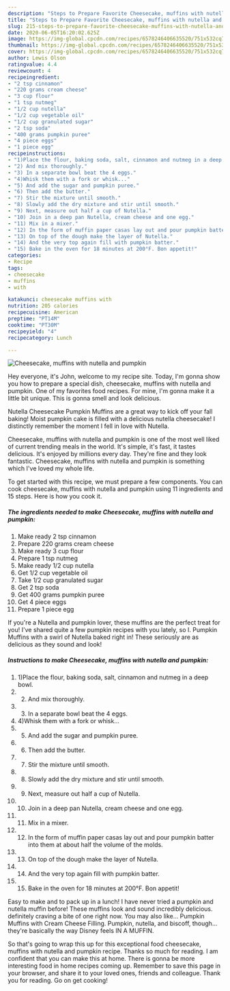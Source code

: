 ```yaml
---
description: "Steps to Prepare Favorite Cheesecake, muffins with nutella and pumpkin"
title: "Steps to Prepare Favorite Cheesecake, muffins with nutella and pumpkin"
slug: 215-steps-to-prepare-favorite-cheesecake-muffins-with-nutella-and-pumpkin
date: 2020-06-05T16:20:02.625Z
image: https://img-global.cpcdn.com/recipes/6578246406635520/751x532cq70/cheesecake-muffins-with-nutella-and-pumpkin-recipe-main-photo.jpg
thumbnail: https://img-global.cpcdn.com/recipes/6578246406635520/751x532cq70/cheesecake-muffins-with-nutella-and-pumpkin-recipe-main-photo.jpg
cover: https://img-global.cpcdn.com/recipes/6578246406635520/751x532cq70/cheesecake-muffins-with-nutella-and-pumpkin-recipe-main-photo.jpg
author: Lewis Olson
ratingvalue: 4.4
reviewcount: 4
recipeingredient:
- "2 tsp cinnamon"
- "220 grams cream cheese"
- "3 cup flour"
- "1 tsp nutmeg"
- "1/2 cup nutella"
- "1/2 cup vegetable oil"
- "1/2 cup granulated sugar"
- "2 tsp soda"
- "400 grams pumpkin puree"
- "4 piece eggs"
- "1 piece egg"
recipeinstructions:
- "1)Place the flour, baking soda, salt, cinnamon and nutmeg in a deep bowl."
- "2) And mix thoroughly."
- "3) In a separate bowl beat the 4 eggs."
- "4)Whisk them with a fork or whisk..."
- "5) And add the sugar and pumpkin puree."
- "6) Then add the butter."
- "7) Stir the mixture until smooth."
- "8) Slowly add the dry mixture and stir until smooth."
- "9) Next, measure out half a cup of Nutella."
- "10) Join in a deep pan Nutella, cream cheese and one egg."
- "11) Mix in a mixer."
- "12) In the form of muffin paper casas lay out and pour pumpkin batter into them at about half the volume of the molds."
- "13) On top of the dough make the layer of Nutella."
- "14) And the very top again fill with pumpkin batter."
- "15) Bake in the oven for 18 minutes at 200°F. Bon appetit!"
categories:
- Recipe
tags:
- cheesecake
- muffins
- with

katakunci: cheesecake muffins with 
nutrition: 205 calories
recipecuisine: American
preptime: "PT14M"
cooktime: "PT30M"
recipeyield: "4"
recipecategory: Lunch

---
```



![Cheesecake, muffins with nutella and pumpkin](https://img-global.cpcdn.com/recipes/6578246406635520/751x532cq70/cheesecake-muffins-with-nutella-and-pumpkin-recipe-main-photo.jpg)

Hey everyone, it's John, welcome to my recipe site. Today, I'm gonna show you how to prepare a special dish, cheesecake, muffins with nutella and pumpkin. One of my favorites food recipes. For mine, I'm gonna make it a little bit unique. This is gonna smell and look delicious.

Nutella Cheesecake Pumpkin Muffins are a great way to kick off your fall baking! Moist pumpkin cake is filled with a delicious nutella cheesecake! I distinctly remember the moment I fell in love with Nutella.

Cheesecake, muffins with nutella and pumpkin is one of the most well liked of current trending meals in the world. It's simple, it's fast, it tastes delicious. It's enjoyed by millions every day. They're fine and they look fantastic. Cheesecake, muffins with nutella and pumpkin is something which I've loved my whole life.


To get started with this recipe, we must prepare a few components. You can cook cheesecake, muffins with nutella and pumpkin using 11 ingredients and 15 steps. Here is how you cook it.

<!--inarticleads1-->

##### The ingredients needed to make Cheesecake, muffins with nutella and pumpkin:

1. Make ready 2 tsp cinnamon
1. Prepare 220 grams cream cheese
1. Make ready 3 cup flour
1. Prepare 1 tsp nutmeg
1. Make ready 1/2 cup nutella
1. Get 1/2 cup vegetable oil
1. Take 1/2 cup granulated sugar
1. Get 2 tsp soda
1. Get 400 grams pumpkin puree
1. Get 4 piece eggs
1. Prepare 1 piece egg


If you&#39;re a Nutella and pumpkin lover, these muffins are the perfect treat for you! I&#39;ve shared quite a few pumpkin recipes with you lately, so I. Pumpkin Muffins with a swirl of Nutella baked right in! These seriously are as delicious as they sound and look! 

<!--inarticleads2-->

##### Instructions to make Cheesecake, muffins with nutella and pumpkin:

1. 1)Place the flour, baking soda, salt, cinnamon and nutmeg in a deep bowl.
1. 2) And mix thoroughly.
1. 3) In a separate bowl beat the 4 eggs.
1. 4)Whisk them with a fork or whisk...
1. 5) And add the sugar and pumpkin puree.
1. 6) Then add the butter.
1. 7) Stir the mixture until smooth.
1. 8) Slowly add the dry mixture and stir until smooth.
1. 9) Next, measure out half a cup of Nutella.
1. 10) Join in a deep pan Nutella, cream cheese and one egg.
1. 11) Mix in a mixer.
1. 12) In the form of muffin paper casas lay out and pour pumpkin batter into them at about half the volume of the molds.
1. 13) On top of the dough make the layer of Nutella.
1. 14) And the very top again fill with pumpkin batter.
1. 15) Bake in the oven for 18 minutes at 200°F. Bon appetit!


Easy to make and to pack up in a lunch! I have never tried a pumpkin and nutella muffin before! These muffins look and sound incredibly delicious. definitely craving a bite of one right now. You may also like… Pumpkin Muffins with Cream Cheese Filling. Pumpkin, nutella, and biscoff, though…they&#39;re basically the way Disney feels IN A MUFFIN. 

So that's going to wrap this up for this exceptional food cheesecake, muffins with nutella and pumpkin recipe. Thanks so much for reading. I am confident that you can make this at home. There is gonna be more interesting food in home recipes coming up. Remember to save this page in your browser, and share it to your loved ones, friends and colleague. Thank you for reading. Go on get cooking!
